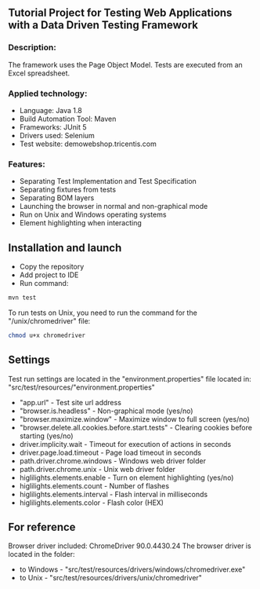 ## Tutorial Project for Testing Web Applications with a Data Driven Testing Framework
### Description:
The framework uses the Page Object Model. Tests are executed from an Excel spreadsheet.
### Applied technology:
- Language: Java 1.8
- Build Automation Tool: Maven
- Frameworks: JUnit 5
- Drivers used: Selenium
- Test website: demowebshop.tricentis.com
### Features:
- Separating Test Implementation and Test Specification
- Separating fixtures from tests
- Separating BOM layers
- Launching the browser in normal and non-graphical mode
- Run on Unix and Windows operating systems
- Element highlighting when interacting
## Installation and launch
- Copy the repository
- Add project to IDE
- Run command:
```sh
mvn test
```
To run tests on Unix, you need to run the command for the "/unix/chromedriver" file:
```sh
chmod u+x chromedriver
```
## Settings
Test run settings are located in the "environment.properties" file located in:
"src/test/resources/"environment.properties"
- "app.url" - Test site url address
- "browser.is.headless" - Non-graphical mode (yes/no)
- "browser.maximize.window" - Maximize window to full screen (yes/no)
- "browser.delete.all.cookies.before.start.tests" - Clearing cookies before starting (yes/no)
- driver.implicity.wait - Timeout for execution of actions in seconds
- driver.page.load.timeout - Page load timeout in seconds
- path.driver.chrome.windows - Windows web driver folder
- path.driver.chrome.unix - Unix web driver folder
- higlilights.elements.enable - Turn on element highlighting (yes/no)
- higlilights.elements.count - Number of flashes
- higlilights.elements.interval - Flash interval in milliseconds
- higlilights.elements.color - Flash color (HEX)
## For reference
Browser driver included: ChromeDriver 90.0.4430.24
The browser driver is located in the folder: 
- to Windows - "src/test/resources/drivers/windows/chromedriver.exe"
- to Unix - "src/test/resources/drivers/unix/chromedriver"
